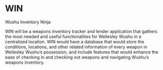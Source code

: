 # WIN
Wushu Inventory Ninja

WIN will be a weapons inventory tracker and lender application that gathers the most needed and useful functionalities for Wellesley Wushu in a centralized location. WIN would have a database that would store the conditions, locations, and other related information of every weapon in Wellesley Wushu’s possession, and include features that would enhance the ease of checking in and checking out weapons and navigating Wushu’s weapons inventory.
